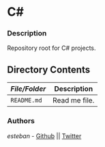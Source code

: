 # C#
### Description
Repository root for C# projects.

## Directory Contents

|   ***File/Folder***    |  **Description**                       |
|---------------|---------------------------------------|
| `README.md` |  Read me file. |

### Authors
*esteban* - [Github](https://github.com/Esteban1891/) || [Twitter](https://twitter.com/Esteban18911)



